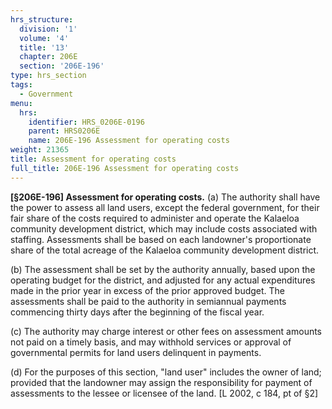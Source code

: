 ```yaml
---
hrs_structure:
  division: '1'
  volume: '4'
  title: '13'
  chapter: 206E
  section: '206E-196'
type: hrs_section
tags:
  - Government
menu:
  hrs:
    identifier: HRS_0206E-0196
    parent: HRS0206E
    name: 206E-196 Assessment for operating costs
weight: 21365
title: Assessment for operating costs
full_title: 206E-196 Assessment for operating costs
---
```

**[§206E-196] Assessment for operating costs.** (a) The authority shall have the power to assess all land users, except the federal government, for their fair share of the costs required to administer and operate the Kalaeloa community development district, which may include costs associated with staffing. Assessments shall be based on each landowner's proportionate share of the total acreage of the Kalaeloa community development district.

(b) The assessment shall be set by the authority annually, based upon the operating budget for the district, and adjusted for any actual expenditures made in the prior year in excess of the prior approved budget. The assessments shall be paid to the authority in semiannual payments commencing thirty days after the beginning of the fiscal year.

(c) The authority may charge interest or other fees on assessment amounts not paid on a timely basis, and may withhold services or approval of governmental permits for land users delinquent in payments.

(d) For the purposes of this section, "land user" includes the owner of land; provided that the landowner may assign the responsibility for payment of assessments to the lessee or licensee of the land. [L 2002, c 184, pt of §2]